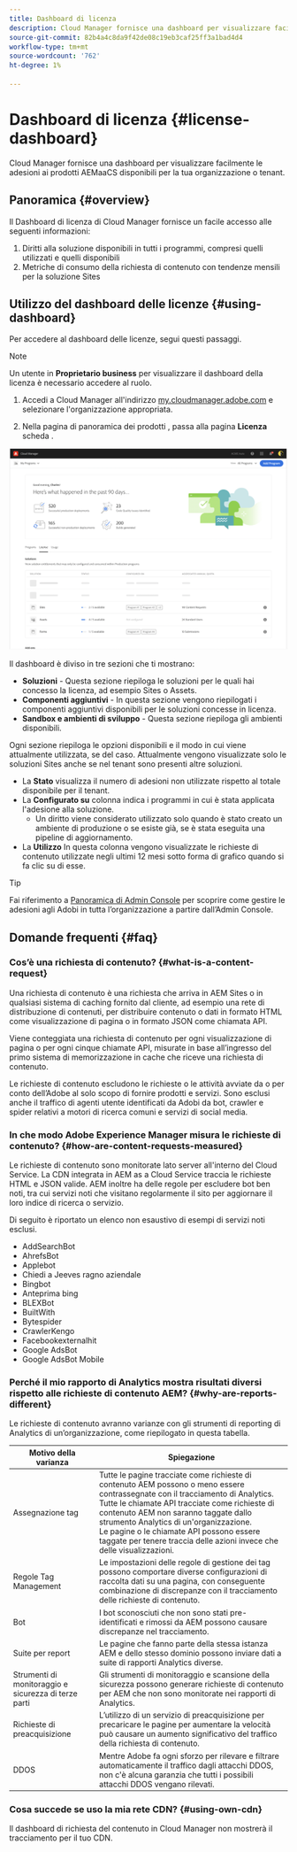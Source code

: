 ```yaml
---
title: Dashboard di licenza
description: Cloud Manager fornisce una dashboard per visualizzare facilmente le adesioni ai prodotti AEMaaCS disponibili per la tua organizzazione o tenant.
source-git-commit: 82b4a4c8da9f42de08c19eb3caf25ff3a1bad4d4
workflow-type: tm+mt
source-wordcount: '762'
ht-degree: 1%

---
```



# Dashboard di licenza {#license-dashboard}

Cloud Manager fornisce una dashboard per visualizzare facilmente le adesioni ai prodotti AEMaaCS disponibili per la tua organizzazione o tenant.

## Panoramica {#overview}

Il Dashboard di licenza di Cloud Manager fornisce un facile accesso alle seguenti informazioni:

1. Diritti alla soluzione disponibili in tutti i programmi, compresi quelli utilizzati e quelli disponibili
1. Metriche di consumo della richiesta di contenuto con tendenze mensili per la soluzione Sites

## Utilizzo del dashboard delle licenze {#using-dashboard}

Per accedere al dashboard delle licenze, segui questi passaggi.

>[!NOTE]
>
>Un utente in **Proprietario business** per visualizzare il dashboard della licenza è necessario accedere al ruolo.

1. Accedi a Cloud Manager all&#39;indirizzo [my.cloudmanager.adobe.com](https://my.cloudmanager.adobe.com/) e selezionare l&#39;organizzazione appropriata.

1. Nella pagina di panoramica dei prodotti , passa alla pagina **Licenza** scheda .

![Dashboard di licenza](assets/license-dashboard.png)

Il dashboard è diviso in tre sezioni che ti mostrano:

* **Soluzioni** - Questa sezione riepiloga le soluzioni per le quali hai concesso la licenza, ad esempio Sites o Assets.
* **Componenti aggiuntivi** - In questa sezione vengono riepilogati i componenti aggiuntivi disponibili per le soluzioni concesse in licenza.
* **Sandbox e ambienti di sviluppo** - Questa sezione riepiloga gli ambienti disponibili.

Ogni sezione riepiloga le opzioni disponibili e il modo in cui viene attualmente utilizzata, se del caso. Attualmente vengono visualizzate solo le soluzioni Sites anche se nel tenant sono presenti altre soluzioni.

* La **Stato** visualizza il numero di adesioni non utilizzate rispetto al totale disponibile per il tenant.
* La **Configurato su** colonna indica i programmi in cui è stata applicata l&#39;adesione alla soluzione.
   * Un diritto viene considerato utilizzato solo quando è stato creato un ambiente di produzione o se esiste già, se è stata eseguita una pipeline di aggiornamento.
* La **Utilizzo** In questa colonna vengono visualizzate le richieste di contenuto utilizzate negli ultimi 12 mesi sotto forma di grafico quando si fa clic su di esse.

>[!TIP]
>
>Fai riferimento a [Panoramica di Admin Console](https://helpx.adobe.com/it/enterprise/using/admin-console.html) per scoprire come gestire le adesioni agli Adobi in tutta l’organizzazione a partire dall’Admin Console.

## Domande frequenti  {#faq}

### Cos’è una richiesta di contenuto? {#what-is-a-content-request}

Una richiesta di contenuto è una richiesta che arriva in AEM Sites o in qualsiasi sistema di caching fornito dal cliente, ad esempio una rete di distribuzione di contenuti, per distribuire contenuto o dati in formato HTML come visualizzazione di pagina o in formato JSON come chiamata API.

Viene conteggiata una richiesta di contenuto per ogni visualizzazione di pagina o per ogni cinque chiamate API, misurate in base all’ingresso del primo sistema di memorizzazione in cache che riceve una richiesta di contenuto.

Le richieste di contenuto escludono le richieste o le attività avviate da o per conto dell’Adobe al solo scopo di fornire prodotti e servizi. Sono esclusi anche il traffico di agenti utente identificati da Adobi da bot, crawler e spider relativi a motori di ricerca comuni e servizi di social media.

### In che modo Adobe Experience Manager misura le richieste di contenuto? {#how-are-content-requests-measured}

Le richieste di contenuto sono monitorate lato server all&#39;interno del Cloud Service. La CDN integrata in AEM as a Cloud Service traccia le richieste HTML e JSON valide. AEM inoltre ha delle regole per escludere bot ben noti, tra cui servizi noti che visitano regolarmente il sito per aggiornare il loro indice di ricerca o servizio.

Di seguito è riportato un elenco non esaustivo di esempi di servizi noti esclusi.

* AddSearchBot
* AhrefsBot
* Applebot
* Chiedi a Jeeves ragno aziendale
* Bingbot
* Anteprima bing
* BLEXBot
* BuiltWith
* Bytespider
* CrawlerKengo
* Facebookexternalhit
* Google AdsBot
* Google AdsBot Mobile

### Perché il mio rapporto di Analytics mostra risultati diversi rispetto alle richieste di contenuto AEM? {#why-are-reports-different}

Le richieste di contenuto avranno varianze con gli strumenti di reporting di Analytics di un’organizzazione, come riepilogato in questa tabella.

| Motivo della varianza | Spiegazione |
|---|---|
| Assegnazione tag | Tutte le pagine tracciate come richieste di contenuto AEM possono o meno essere contrassegnate con il tracciamento di Analytics.<br>Tutte le chiamate API tracciate come richieste di contenuto AEM non saranno taggate dallo strumento Analytics di un&#39;organizzazione.<br>Le pagine o le chiamate API possono essere taggate per tenere traccia delle azioni invece che delle visualizzazioni. |
| Regole Tag Management | Le impostazioni delle regole di gestione dei tag possono comportare diverse configurazioni di raccolta dati su una pagina, con conseguente combinazione di discrepanze con il tracciamento delle richieste di contenuto. |
| Bot | I bot sconosciuti che non sono stati pre-identificati e rimossi da AEM possono causare discrepanze nel tracciamento. |
| Suite per report | Le pagine che fanno parte della stessa istanza AEM e dello stesso dominio possono inviare dati a suite di rapporti Analytics diverse. |
| Strumenti di monitoraggio e sicurezza di terze parti | Gli strumenti di monitoraggio e scansione della sicurezza possono generare richieste di contenuto per AEM che non sono monitorate nei rapporti di Analytics. |
| Richieste di preacquisizione | L’utilizzo di un servizio di preacquisizione per precaricare le pagine per aumentare la velocità può causare un aumento significativo del traffico della richiesta di contenuto. |
| DDOS | Mentre Adobe fa ogni sforzo per rilevare e filtrare automaticamente il traffico dagli attacchi DDOS, non c&#39;è alcuna garanzia che tutti i possibili attacchi DDOS vengano rilevati. |

### Cosa succede se uso la mia rete CDN? {#using-own-cdn}

Il dashboard di richiesta del contenuto in Cloud Manager non mostrerà il tracciamento per il tuo CDN.
